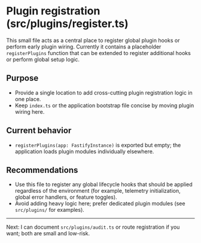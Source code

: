 # Plugin registration (src/plugins/register.ts)

This small file acts as a central place to register global plugin hooks or perform early plugin wiring. Currently it contains a placeholder `registerPlugins` function that can be extended to register additional hooks or perform global setup logic.

## Purpose

- Provide a single location to add cross-cutting plugin registration logic in one place.
- Keep `index.ts` or the application bootstrap file concise by moving plugin wiring here.

## Current behavior

- `registerPlugins(app: FastifyInstance)` is exported but empty; the application loads plugin modules individually elsewhere.

## Recommendations

- Use this file to register any global lifecycle hooks that should be applied regardless of the environment (for example, telemetry initialization, global error handlers, or feature toggles).
- Avoid adding heavy logic here; prefer dedicated plugin modules (see `src/plugins/` for examples).

---

Next: I can document `src/plugins/audit.ts` or route registration if you want; both are small and low-risk.
